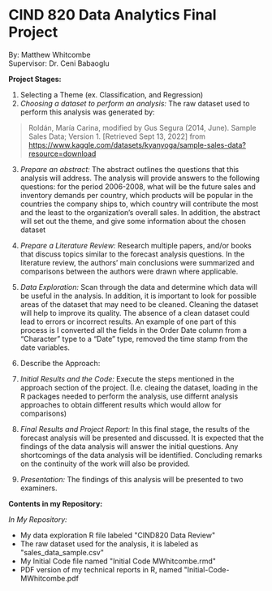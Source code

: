 # CIND 820 Data Analytics Final Project


By: Matthew Whitcombe\
Supervisor: Dr. Ceni Babaoglu





**Project Stages:**
1) Selecting a Theme (ex. Classification, and Regression)
2) *Choosing a dataset to perform an analysis:* The raw dataset used to perform this analysis was generated by:
>Roldán, María Carina, modified by Gus Segura (2014, June). Sample Sales Data; Version 1. [Retrieved Sept 13, 2022] from https://www.kaggle.com/datasets/kyanyoga/sample-sales-data?resource=download
3) *Prepare an abstract:* The abstract outlines the questions that this analysis will address. The analysis will provide answers to the following questions: for the period 2006-2008, what will be the future sales and inventory demands per country, which products will be popular in the countries the company ships to, which country will contribute the most and the least to the organization’s overall sales. In addition, the abstract will set out the theme, and give some information about the chosen dataset

4) *Prepare a Literature Review:* Research multiple papers, and/or books that discuss topics similar to the forecast analysis questions. In the literature review, the authors’ main conclusions were summarized and comparisons between the authors were drawn where applicable.

5) *Data Exploration:* Scan through the data and determine which data will be useful in the analysis. In addition, it is important to look for possible areas of the dataset that may need to be cleaned. Cleaning the dataset will help to improve its quality. The absence of a clean dataset could lead to errors or incorrect results. An example of one part of this process is I converted all the fields in the Order Date column from a “Character” type to a “Date” type, removed the time stamp from the date variables.

6) Describe the Approach: 

7) *Initial Results and the Code:* Execute the steps mentioned in the approach section of the project. (I.e. cleaing the dataset, loading in the R packages needed to perform the analysis, use differnt analysis approaches to obtain different results which would allow for comparisons)

8) *Final Results and Project Report:* In this final stage, the results of the forecast analysis will be presented and discussed. It is expected that the findings of the data analysis will answer the initial questions. Any shortcomings of the data analysis will be identified. Concluding remarks on the continuity of the work will also be provided.

9) *Presentation:* The findings of this analysis will be presented to two examiners.


**Contents in my Repository:**

*In My Repository:*
- My data exploration R file labeled "CIND820 Data Review"
- The raw dataset used for the analysis, it is labeled as "sales_data_sample.csv"
- My Initial Code file named "Initial Code MWhitcombe.rmd"
- PDF version of my technical reports in R, named "Initial-Code-MWhitcombe.pdf
